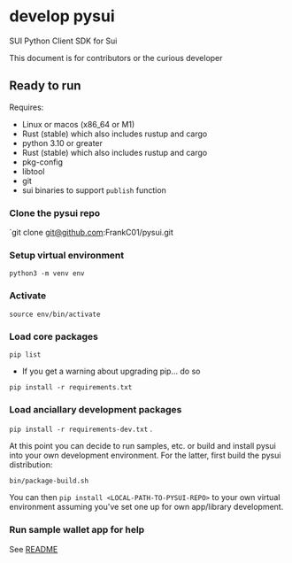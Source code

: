 # develop pysui

SUI Python Client SDK for Sui

This document is for contributors or the curious developer

## Ready to run

Requires:

- Linux or macos (x86_64 or M1)
- Rust (stable) which also includes rustup and cargo
- python 3.10 or greater
- Rust (stable) which also includes rustup and cargo
- pkg-config
- libtool
- git
- sui binaries to support `publish` function

### Clone the pysui repo

`git clone git@github.com:FrankC01/pysui.git

### Setup virtual environment

`python3 -m venv env`

### Activate

`source env/bin/activate`

### Load core packages

`pip list`

- If you get a warning about upgrading pip... do so

`pip install -r requirements.txt`

### Load anciallary development packages

`pip install -r requirements-dev.txt` .

At this point you can decide to run samples, etc. or build and install
pysui into your own development environment. For the latter, first build the pysui
distribution:

`bin/package-build.sh`

You can then `pip install <LOCAL-PATH-TO-PYSUI-REPO>` to your own virtual environment
assuming you've set one up for own app/library development.

### Run sample wallet app for help

See [README](https://github.com/FrankC01/pysui/blob/main/README.md)
